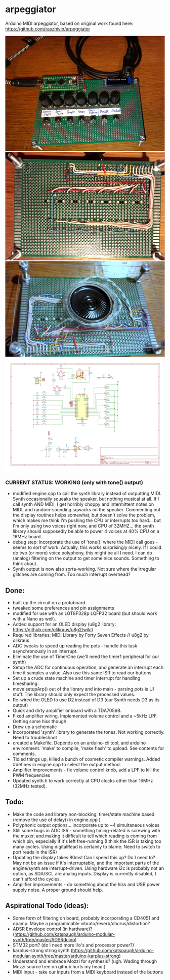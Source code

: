 # arpeggiator
Arduino MIDI arpeggiator, based on original work found here: https://github.com/raszhivin/arpeggiator

![Prototype](20201110_152001.jpg?raw=true "Prototype")
![Prototype Back](20201114_165149.jpg?raw=true "Back Side")
![Prototype Speaker](20201117_184812.jpg?raw=true "with speaker") 
![Schematic](arpeggiator.png?raw=true "Schematic")

### CURRENT STATUS: WORKING (only with tone() output)
- modified engine.cpp to call the synth library instead of outputting MIDI. Synth occasionally squeaks the speaker, but nothing musical at all. If I call synth AND MIDI, I get horribly choppy and intermittent notes on MIDI, and random-sounding sqwacks on the speaker. Commenting out the display routines helps somewhat, but doesn't solve the problem, which makes me think I'm pushing the CPU or interrupts too hard... but I'm only using two voices right now, and CPU of 32MHZ... the synth library should supposedly be able to power 4 voices at 40% CPU on a 16MHz board.
- debug step: incorporate the use of 'tone()' where the MIDI call goes - seems to sort of work. Actually, this works surprisingly nicely. If I could do two (or more) voice polyphony, this might be all I need. I can do (analog) filtering on the output to get some nice sounds. Something to think about.
- Synth output is now also sorta-working. Not sure where the irregular glitches are coming from. Too much interrupt overhead? 

## Done:
- built up the circuit on a protoboard
- tweaked some preferences and pin assignments
- modified for use with an LGT8F328p LQFP32 board (but should work with a Nano as well). 
- Added support for an OLED display (u8g2 library: https://github.com/olikraus/u8g2/wiki)
- Required libraries: MIDI Library by Forty Seven Effects // u8g2 by olikraus
- ADC tweaks to speed up reading the pots - handle this task asynchronously in an interrupt.
- Eliminate the use of TimerOne (we'll need the timer1 peripheral for our synth)
- Setup the ADC for continuous operation, and generate an interrupt each time it samples a value. Also use this same ISR to read our buttons.
- Set up a crude state machine and timer interrupt for handling timesharing. 
- move setupArp() out of the library and into main - parsing pots is UI stuff. The library should only expect the processed values.
- Re-wired the OLED to use D2 instead of D3 (our Synth needs D3 as its output)
- Quick and dirty amplifier onboard with a TDA7056B.
- Fixed amplifier wiring. Implemented volume control and a ~5kHz LPF. Getting some hiss though
- Drew up a schematic
- Incorporated 'synth' library to generate the tones. Not working correctly. Need to troubleshoot
- created a Makefile. Depends on an arduino-cli tool, and arduino environment. 'make' to compile, 'make flash' to upload. See contents for comments.
- Tidied things up, killed a bunch of cosmetic compiler warnings. Added #defines in engine.cpp to select the output method.
- Amplifier improvements - fix volume control knob, add a LPF to kill the PWM frequencies
- Updated synth.h to work correctly at CPU clocks other than 16MHz (32MHz tested).

## Todo:
- Make the code and library non-blocking, timer/state machine based (remove the use of delay() in engine.cpp )
- Polyphonic output options... incorporate up to ~4 simultaneous voices
- Still some bugs in ADC ISR - something timing-related is screwing with the muxer, and making it difficult to tell which reading is coming from which pin, especially if it's left free-running (I think the ISR is taking too many cycles. Using digitalRead is certainly to blame. Need to switch to port reads in the ISR)
- Updating the display takes 80ms! Can I speed this up? Do I need to? May not be an issue if it's interruptable, and the important parts of the engine/synth are interrupt-driven. Using hardware i2c is probably not an option, as SDA/SCL are analog inputs. Display is currently disabled, I can't afford the cycles.
- Amplifier improvements - do something about the hiss and USB power supply noise. A proper ground should help.

## Aspirational Todo (ideas):
- Some form of filtering on board, probably incorporating a CD4051 and opamp. Maybe a programmable vibrato/reverb/chorus/distortion?
- ADSR Envelope control (in hardware)? (https://github.com/katspaugh/arduino-modular-synth/tree/master/ADSRduino)
- STM32 port? (do I need more i/o's and processor power?)
- karplus-strong string synth (https://github.com/katspaugh/arduino-modular-synth/tree/master/arduino-karplus-strong)
- Understand and embrace Mozzi for synthesis? (ugh. Wading through Mozzi source tree on github hurts my head.)
- MIDI input - take our inputs from a MIDI keyboard instead of the buttons
